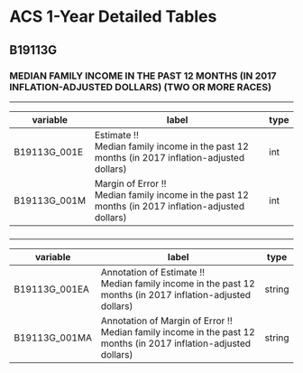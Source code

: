 # ACS 1-Year Detailed Tables

## B19113G

### MEDIAN FAMILY INCOME IN THE PAST 12 MONTHS (IN 2017 INFLATION-ADJUSTED DOLLARS) (TWO OR MORE RACES)

___

| variable | label | type |
| ----- | ----- | ----- |
| B19113G_001E | Estimate !!<br>Median family income in the past 12 months (in 2017 inflation-adjusted dollars) | int |
| B19113G_001M | Margin of Error !!<br>Median family income in the past 12 months (in 2017 inflation-adjusted dollars) | int |
### 

___

| variable | label | type |
| ----- | ----- | ----- |
| B19113G_001EA | Annotation of Estimate !!<br>Median family income in the past 12 months (in 2017 inflation-adjusted dollars) | string |
| B19113G_001MA | Annotation of Margin of Error !!<br>Median family income in the past 12 months (in 2017 inflation-adjusted dollars) | string |


